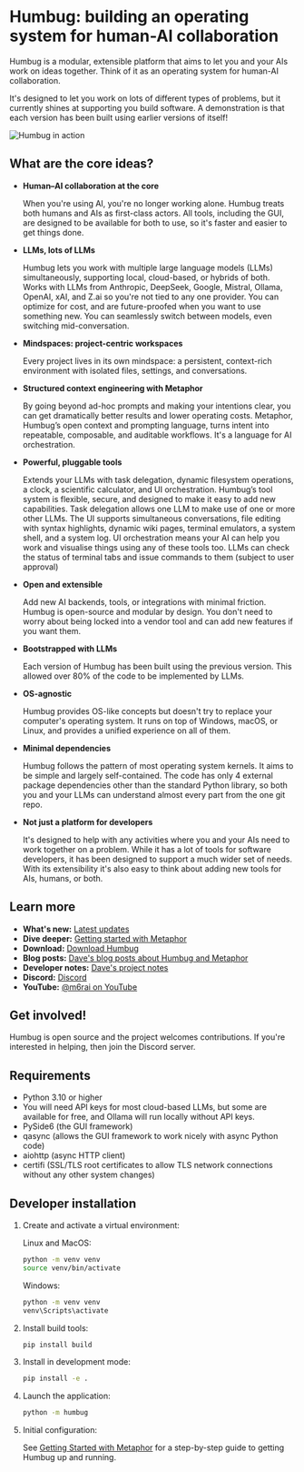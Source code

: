 # Humbug: building an operating system for human-AI collaboration

Humbug is a modular, extensible platform that aims to let you and your AIs work on ideas together.
Think of it as an operating system for human-AI collaboration.

It's designed to let you work on lots of different types of problems, but it currently shines at supporting you build software.
A demonstration is that each version has been built using earlier versions of itself!

![Humbug in action](docs/v0.22-demo.gif)

## What are the core ideas?

- **Human–AI collaboration at the core**  

  When you're using AI, you're no longer working alone.
  Humbug treats both humans and AIs as first-class actors.
  All tools, including the GUI, are designed to be available for both to use, so it's faster and easier to get things done.

- **LLMs, lots of LLMs**  

  Humbug lets you work with multiple large language models (LLMs) simultaneously, supporting local, cloud-based, or hybrids of both.
  Works with LLMs from Anthropic, DeepSeek, Google, Mistral, Ollama, OpenAI, xAI, and Z.ai so you're not tied to any one provider.
  You can optimize for cost, and are future-proofed when you want to use something new.
  You can seamlessly switch between models, even switching mid-conversation.

- **Mindspaces: project-centric workspaces**  

  Every project lives in its own mindspace: a persistent, context-rich environment with isolated files, settings, and conversations.

- **Structured context engineering with Metaphor**  

  By going beyond ad-hoc prompts and making your intentions clear, you can get dramatically better results and lower operating costs.
  Metaphor, Humbug’s open context and prompting language, turns intent into repeatable, composable, and auditable workflows.
  It's a language for AI orchestration.

- **Powerful, pluggable tools**  

  Extends your LLMs with task delegation, dynamic filesystem operations, a clock, a scientific calculator, and UI orchestration.
  Humbug’s tool system is flexible, secure, and designed to make it easy to add new capabilities.
  Task delegation allows one LLM to make use of one or more other LLMs.
  The UI supports simultaneous conversations, file editing with syntax highlights, dynamic wiki pages, terminal emulators, a system shell, and a system log.
  UI orchestration means your AI can help you work and visualise things using any of these tools too.
  LLMs can check the status of terminal tabs and issue commands to them (subject to user approval)

- **Open and extensible**  

  Add new AI backends, tools, or integrations with minimal friction.
  Humbug is open-source and modular by design.
  You don't need to worry about being locked into a vendor tool and can add new features if you want them.  

- **Bootstrapped with LLMs**  

  Each version of Humbug has been built using the previous version.
  This allowed over 80% of the code to be implemented by LLMs.

- **OS-agnostic**  

  Humbug provides OS-like concepts but doesn't try to replace your computer's operating system.
  It runs on top of Windows, macOS, or Linux, and provides a unified experience on all of them.

- **Minimal dependencies**  

  Humbug follows the pattern of most operating system kernels.
  It aims to be simple and largely self-contained.
  The code has only 4 external package dependencies other than the standard Python library, so both you and your LLMs can understand almost every part from the one git repo.

- **Not just a platform for developers**  

  It's designed to help with any activities where you and your AIs need to work together on a problem.
  While it has a lot of tools for software developers, it has been designed to support a much wider set of needs.
  With its extensibility it's also easy to think about adding new tools for AIs, humans, or both.

## Learn more

- **What's new:** [Latest updates](./CHANGELOG.md)
- **Dive deeper:** [Getting started with Metaphor](https://github.com/m6r-ai/getting-started-with-metaphor)
- **Download:** [Download Humbug](https://github.com/m6r-ai/humbug/releases)
- **Blog posts:** [Dave's blog posts about Humbug and Metaphor](https://davehudson.io/blog)
- **Developer notes:** [Dave's project notes](https://davehudson.io/notes)
- **Discord:** [Discord](https://discord.gg/GZhJ7ZtgwN)
- **YouTube:** [@m6rai on YouTube](https://youtube.com/@m6rai)

## Get involved!

Humbug is open source and the project welcomes contributions.  If you're interested in helping, then join the Discord server.

## Requirements

- Python 3.10 or higher
- You will need API keys for most cloud-based LLMs, but some are available for free, and Ollama will run locally without API keys.
- PySide6 (the GUI framework)
- qasync (allows the GUI framework to work nicely with async Python code)
- aiohttp (async HTTP client)
- certifi (SSL/TLS root certificates to allow TLS network connections without any other system changes)

## Developer installation

1. Create and activate a virtual environment:

   Linux and MacOS:

   ```bash
   python -m venv venv
   source venv/bin/activate
   ```

    Windows:

   ```bash
   python -m venv venv
   venv\Scripts\activate
   ```

2. Install build tools:

   ```bash
   pip install build
   ```

3. Install in development mode:

   ```bash
   pip install -e .
   ```

4. Launch the application:

   ```bash
   python -m humbug
   ```

5. Initial configuration:

   See [Getting Started with Metaphor](https://github.com/m6r-ai/getting-started-with-metaphor) for a step-by-step guide to getting Humbug up and running.

